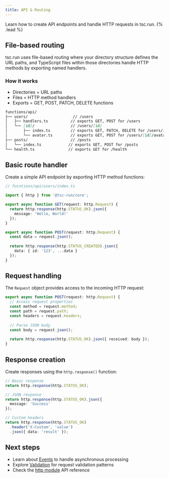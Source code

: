 ```yaml
---
title: API & Routing
---
```


Learn how to create API endpoints and handle HTTP requests in tsc.run. {% .lead %}

## File-based routing

tsc.run uses file-based routing where your directory structure defines the URL paths, and TypeScript files within those directories handle HTTP methods by exporting named handlers.

### How it works

- Directories = URL paths
- Files = HTTP method handlers
- Exports = GET, POST, PATCH, DELETE functions

```md
functions/api/
├── users/                    // /users
│   ├── handlers.ts          // exports GET, POST for /users
│   └── [id]/                // /users/[id] 
│       ├── index.ts         // exports GET, PATCH, DELETE for /users/[id]
│       └── avatar.ts        // exports GET, POST for /users/[id]/avatar
├── posts/                   // /posts
│   └── index.ts            // exports GET, POST for /posts
└── health.ts               // exports GET for /health
```

## Basic route handler

Create a simple API endpoint by exporting HTTP method functions:

```typescript
// fucntions/api/users/index.ts

import { http } from '@tsc-run/core';

export async function GET(request: http.Request) {
  return http.response(http.STATUS_OK).json({ 
    message: 'Hello, World!' 
  });
}

export async function POST(request: http.Request) {
  const data = request.json();
  
  return http.response(http.STATUS_CREATED).json({
    data: { id: '123', ...data }
  });
}
```

## Request handling

The `Request` object provides access to the incoming HTTP request:

```typescript
export async function POST(request: http.Request) {
  // Access request properties
  const method = request.method;
  const path = request.path;
  const headers = request.headers;
  
  // Parse JSON body
  const body = request.json();
  
  return http.response(http.STATUS_OK).json({ received: body });
}
```

## Response creation

Create responses using the `http.response()` function:

```typescript
// Basic response
return http.response(http.STATUS_OK);

// JSON response
return http.response(http.STATUS_OK).json({ 
  message: 'Success' 
});

// Custom headers
return http.response(http.STATUS_OK)
  .header('X-Custom', 'value')
  .json({ data: 'result' });
```

## Next steps

- Learn about [Events](/docs/events) to handle asynchronous processing
- Explore [Validation](/docs/validation) for request validation patterns
- Check the [http module](/docs/http) API reference